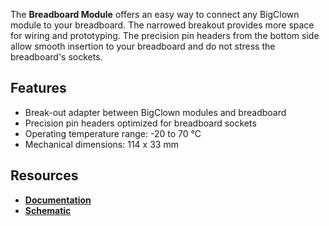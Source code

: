 The **Breadboard Module** offers an easy way to connect any BigClown module to your breadboard. The narrowed breakout provides more space for wiring and prototyping. The precision pin headers from the bottom side allow smooth insertion to your breadboard and do not stress the breadboard's sockets.

## Features

* Break-out adapter between BigClown modules and breadboard
* Precision pin headers optimized for breadboard sockets
* Operating temperature range: -20 to 70 °C
* Mechanical dimensions: 114 x 33 mm

## Resources

* [**Documentation**](https://www.bigclown.com/doc/hardware/about-breadboard-module/)
* [**Schematic**](https://github.com/bigclownlabs/bc-hardware/tree/master/out/bc-module-breadboard)
